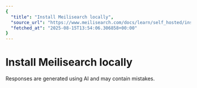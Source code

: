 ```yaml
---
{
  "title": "Install Meilisearch locally",
  "source_url": "https://www.meilisearch.com/docs/learn/self_hosted/install_meilisearch_locally",
  "fetched_at": "2025-08-15T13:54:06.306858+00:00"
}
---
```


# Install Meilisearch locally

Responses are generated using AI and may contain mistakes.
